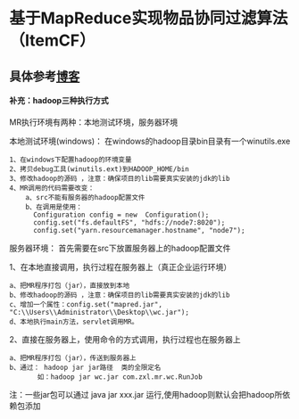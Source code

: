 # 基于MapReduce实现物品协同过滤算法（ItemCF）

## 具体参考[博客](https://blog.csdn.net/u011254180/article/details/80353543)


#### 补充：hadoop三种执行方式

MR执行环境有两种：本地测试环境，服务器环境
	
本地测试环境(windows)：
	在windows的hadoop目录bin目录有一个winutils.exe
  
	1、在windows下配置hadoop的环境变量
	2、拷贝debug工具(winutils.ext)到HADOOP_HOME/bin
	3、修改hadoop的源码 ，注意：确保项目的lib需要真实安装的jdk的lib
	4、MR调用的代码需要改变：
		a、src不能有服务器的hadoop配置文件
		b、在调用是使用：
		  Configuration config = new  Configuration();
		  config.set("fs.defaultFS", "hdfs://node7:8020");
		  config.set("yarn.resourcemanager.hostname", "node7");

服务器环境：
首先需要在src下放置服务器上的hadoop配置文件

1、在本地直接调用，执行过程在服务器上（真正企业运行环境）

	a、把MR程序打包（jar），直接放到本地
	b、修改hadoop的源码 ，注意：确保项目的lib需要真实安装的jdk的lib
	c、增加一个属性：config.set("mapred.jar", "C:\\Users\\Administrator\\Desktop\\wc.jar");
	d、本地执行main方法，servlet调用MR。
	
	
2、直接在服务器上，使用命令的方式调用，执行过程也在服务器上

	a、把MR程序打包（jar），传送到服务器上
	b、通过： hadoop jar jar路径  类的全限定名
	       如：hadoop jar wc.jar com.zxl.mr.wc.RunJob
注：一些jar包可以通过 java jar xxx.jar 运行,使用hadoop则默认会把hadoop所依赖包添加
	
